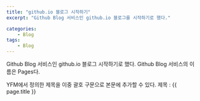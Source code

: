 ```yaml
---
title: "github.io 블로그 시작하기"
excerpt: "Github Blog 서비스인 github.io 블로그를 시작하기로 했다."

categories:
	- Blog
tags:
	- Blog
---
```


Github Blog 서비스인 github.io 블로그 시작하기로 했다.
Github Blog 서비스의 이름은 Pages다.

YFM에서 정의한 제목을 이중 괄호 구문으로 본문에 추가할 수 있다.
제목 : {{ page.title }}

